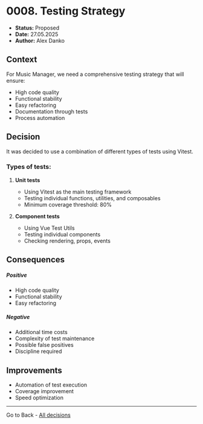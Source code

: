 # 0008. Testing Strategy

- **Status:** Proposed
- **Date:** 27.05.2025
- **Author:** Alex Danko

## Context

For Music Manager, we need a comprehensive testing strategy that will ensure:
- High code quality
- Functional stability
- Easy refactoring
- Documentation through tests
- Process automation

## Decision

It was decided to use a combination of different types of tests using Vitest.

### Types of tests:
1. **Unit tests**
   - Using Vitest as the main testing framework
   - Testing individual functions, utilities, and composables
   - Minimum coverage threshold: 80%

2. **Component tests**
   - Using Vue Test Utils
   - Testing individual components
   - Checking rendering, props, events

## Consequences
##### Positive
- High code quality
- Functional stability
- Easy refactoring
##### Negative
- Additional time costs
- Complexity of test maintenance
- Possible false positives
- Discipline required

## Improvements
- Automation of test execution
- Coverage improvement
- Speed optimization 

---
Go to Back - [All decisions](../README.md)